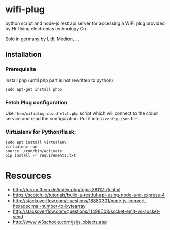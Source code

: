# wifi-plug
python script and node-js rest api server for accessing a WIFI plug provided by Hi-flying electronics technology Co.

Sold in germany by Lidl, Medion, ...

## Installation

### Prerequisite
Install php (until php part is not rewritten to python)
```
sudo apt-get install php5
```
### Fetch Plug configuration

Use `fhem/wifiplug-cloudfetch.php` script which will connect to the cloud service and read the configuration.
Put it into a `config.json` file.

### Virtualenv for Python/flask:
````
sudo apt install virtualenv
virtualenv run
source ./run/bin/activate
pip install -r requirements.txt

````




# Resources
- http://forum.fhem.de/index.php/topic,38112.75.html
- https://scotch.io/tutorials/build-a-restful-api-using-node-and-express-4
- http://stackoverflow.com/questions/18880301/node-js-convert-hexadecimal-number-to-bytearray
- http://stackoverflow.com/questions/11498508/socket-emit-vs-socket-send
- http://www.w3schools.com/js/js_objects.asp

